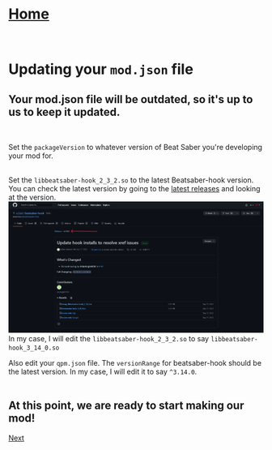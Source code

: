 # [Home](https://cgray1234.github.io/index.html)  
<br/>

# Updating your `mod.json` file
## Your mod.json file will be outdated, so it's up to us to keep it updated.
<br/>

Set the `packageVersion` to whatever version of Beat Saber you're developing your mod for.  
<br/>

Set the `libbeatsaber-hook_2_3_2.so` to the latest Beatsaber-hook version. You can check the latest version by going to the [latest releases](https://github.com/sc2ad/beatsaber-hook/releases/latest) and looking at the version.  
![](/images/beatsaberhook-version.png)  
In my case, I will edit the `libbeatsaber-hook_2_3_2.so` to say `libbeatsaber-hook_3_14_0.so`
<br/>

Also edit your `qpm.json` file. The `versionRange` for beatsaber-hook should be the latest version. In my case, I will edit it to say `^3.14.0`.  
<br/>

## At this point, we are ready to start making our mod!
[Next](./coding-your-mod.md)